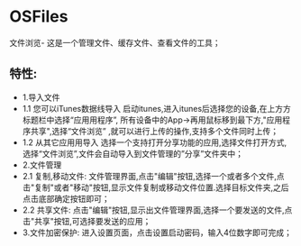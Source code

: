 # OSFiles



文件浏览- 这是一个管理文件、缓存文件、查看文件的工具；

## 特性:
- 1.导⼊文件
- 1.1 您可以iTunes数据线导⼊
启动itunes,进入itunes后选择您的设备,在上⽅方标题栏中选择“应⽤用程序”, 所有设备中的App->再⽤鼠标移到最下方,"应用程序共享",选择“文件浏览” ,就可以进行上传的操作,⽀持多个文件同时上传；
- 1.2 从其它应⽤用导⼊
选择⼀个⽀持打开分享功能的应⽤,选择⽂件打开⽅式,选择“文件浏览”,文件会自动导入到⽂件管理的”分享”文件夹中；
- 2.⽂件管理
- 2.1 复制,移动文件:
文件管理界面,点击"编辑"按钮,选择一个或者多个文件,点击"复制"或者"移动"按钮,显⽰文件复制或移动文件位置.选择目标⽂件夹,之后点击底部确定按钮即可；
- 2.2 共享文件:
点击"编辑"按钮,显示出文件管理界面,选择一个要发送的文件,点击"共享"按钮,可选择要发送的应⽤；
- 3.⽂件加密保护:
进入设置页面，点击设置启动密码，输入4位数字即可完成；
